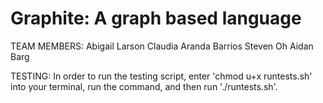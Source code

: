 # Graphite: A graph based language

TEAM MEMBERS: 
    Abigail Larson
    Claudia Aranda Barrios
    Steven Oh 
    Aidan Barg 

TESTING: 
    In order to run the testing script, enter 'chmod u+x runtests.sh' into your terminal, run the command, and then run './runtests.sh'. 

    